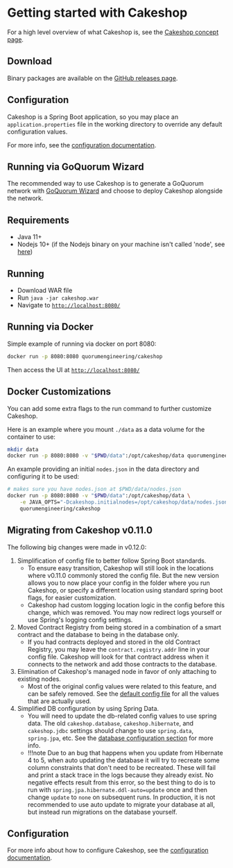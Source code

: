# Getting started with Cakeshop

For a high level overview of what Cakeshop is, see the [Cakeshop concept page](../../Concepts/Cakeshop.md).

## Download

Binary packages are available on the [GitHub releases page](https://github.com/ConsenSys/cakeshop/releases).

## Configuration

Cakeshop is a Spring Boot application, so you may place an `application.properties` file in the working directory to override any default configuration values.

For more info, see the [configuration documentation](Configuration.md).

## Running via GoQuorum Wizard

The recommended way to use Cakeshop is to generate a GoQuorum network with [GoQuorum Wizard](../../HowTo/GetStarted/Wizard/GettingStarted.md) and choose to deploy Cakeshop alongside the network.

## Requirements

* Java 11+
* Nodejs 10+ (if the Nodejs binary on your machine isn't called 'node', see [here](Configuration.md#cakeshop-internals))

## Running

* Download WAR file
* Run `java -jar cakeshop.war`
* Navigate to [`http://localhost:8080/`](http://localhost:8080/)

## Running via Docker

Simple example of running via docker on port 8080:

```sh
docker run -p 8080:8080 quorumengineering/cakeshop
```

Then access the UI at [`http://localhost:8080/`](http://localhost:8080/)

## Docker Customizations

You can add some extra flags to the run command to further customize Cakeshop.

Here is an example where you mount `./data` as a data volume for the container to use:

```sh
mkdir data
docker run -p 8080:8080 -v "$PWD/data":/opt/cakeshop/data quorumengineering/cakeshop
```

An example providing an initial `nodes.json` in the data directory and configuring it to be used:

```sh
# makes sure you have nodes.json at $PWD/data/nodes.json
docker run -p 8080:8080 -v "$PWD/data":/opt/cakeshop/data \
    -e JAVA_OPTS="-Dcakeshop.initialnodes=/opt/cakeshop/data/nodes.json" \
    quorumengineering/cakeshop
```

## Migrating from Cakeshop v0.11.0

The following big changes were made in v0.12.0:

1. Simplification of config file to better follow Spring Boot standards.
    * To ensure easy transition, Cakeshop will still look in the locations where v0.11.0 commonly stored the config file. But the new version allows you to now place your config in the folder where you run Cakeshop, or specify a different location using standard spring boot flags, for easier customization.
    * Cakeshop had custom logging location logic in the config before this change, which was removed. You may now redirect logs yourself or use Spring's logging config settings.
1. Moved Contract Registry from being stored in a combination of a smart contract and the database to being in the database only.
    * If you had contracts deployed and stored in the old Contract Registry, you may leave the `contract.registry.addr` line in your config file. Cakeshop will look for that contract address when it connects to the network and add those contracts to the database.
1. Elimination of Cakeshop's managed node in favor of only attaching to existing nodes.
    * Most of the original config values were related to this feature, and can be safely removed. See the [default config file](https://github.com/ConsenSys/cakeshop/blob/master/cakeshop-api/src/main/resources/config/application.properties) for all the values that are actually used.
1. Simplified DB configuration by using Spring Data.
    * You will need to update the db-related config values to use spring data. The old `cakeshop.database`, `cakeshop.hibernate`, and `cakeshop.jdbc` settings should change to use `spring.data`, `spring.jpa`, etc. See the [database configuration section](Configuration.md#database) for more info.
    * !!!note Due to an bug that happens when you update from Hibernate 4 to 5, when auto updating the database it will try to recreate some column constraints that don't need to be recreated. These will fail and print a stack trace in the logs because they already exist. No negative effects result from this error, so the best thing to do is to run with `spring.jpa.hibernate.ddl-auto=update` once and then change `update` to `none` on subsequent runs. In production, it is not recommended to use auto update to migrate your database at all, but instead run migrations on the database yourself.

## Configuration

For more info about how to configure Cakeshop, see the [configuration documentation](Configuration.md).
